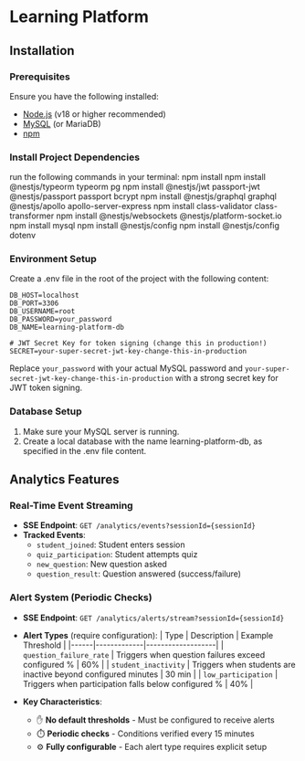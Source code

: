 # Learning Platform

## Installation

### Prerequisites

Ensure you have the following installed:

- [Node.js](https://nodejs.org/) (v18 or higher recommended)
- [MySQL](https://www.mysql.com/) (or MariaDB)
- [npm](https://www.npmjs.com/)

### Install Project Dependencies

run the following commands in your terminal:
npm install
npm install @nestjs/typeorm typeorm pg
npm install @nestjs/jwt passport-jwt @nestjs/passport passport bcrypt
npm install @nestjs/graphql graphql @nestjs/apollo apollo-server-express
npm install class-validator class-transformer
npm install @nestjs/websockets @nestjs/platform-socket.io
npm install mysql
npm install @nestjs/config
npm install @nestjs/config dotenv

### Environment Setup

Create a .env file in the root of the project with the following content:

```env
DB_HOST=localhost
DB_PORT=3306
DB_USERNAME=root
DB_PASSWORD=your_password
DB_NAME=learning-platform-db

# JWT Secret Key for token signing (change this in production!)
SECRET=your-super-secret-jwt-key-change-this-in-production
```

Replace `your_password` with your actual MySQL password and `your-super-secret-jwt-key-change-this-in-production` with a strong secret key for JWT token signing.

### Database Setup

1. Make sure your MySQL server is running.
2. Create a local database with the name learning-platform-db, as specified in the .env file content.


## Analytics Features

### Real-Time Event Streaming

- **SSE Endpoint**: `GET /analytics/events?sessionId={sessionId}`
- **Tracked Events**:
  - `student_joined`: Student enters session
  - `quiz_participation`: Student attempts quiz
  - `new_question`: New question asked
  - `question_result`: Question answered (success/failure)

### Alert System (Periodic Checks)

- **SSE Endpoint**: `GET /analytics/alerts/stream?sessionId={sessionId}`
- **Alert Types** (require configuration):
  | Type | Description | Example Threshold |
  |------|-------------|-------------------|
  | `question_failure_rate` | Triggers when question failures exceed configured % | 60% |
  | `student_inactivity` | Triggers when students are inactive beyond configured minutes | 30 min |
  | `low_participation` | Triggers when participation falls below configured % | 40% |

- **Key Characteristics**:
  - ✋ **No default thresholds** - Must be configured to receive alerts
  - ⏱️ **Periodic checks** - Conditions verified every 15 minutes
  - ⚙️ **Fully configurable** - Each alert type requires explicit setup

